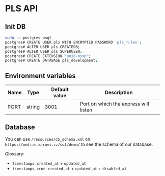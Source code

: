 # PLS API

## Init DB

```sh
sudo -u postgres psql
postgres# CREATE USER pls WITH ENCRYPTED PASSWORD 'pls_rules';
postgres# ALTER USER pls CREATEDB;
postgres# ALTER USER pls SUPERUSER;
postgres# CREATE EXTENSION "uuid-ossp";
postgres# CREATE DATABASE pls_development;
```

## Environment variables

|Name|Type|Default value|Description|
|--|--|--|--|
|PORT|string|3001|Port on which the express will listen|


## Database

You can use `/resources/db_schema.xml` on `https://ondras.zarovi.cz/sql/demo/` to see the schema of our database.

Glossary:
 - `timestamps`: `created_at` + `updated_at`
 - `timestamps_crud`: `created_at` + `updated_at` + `disabled_at`
